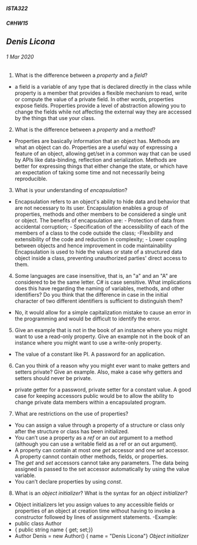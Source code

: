﻿##### __ISTA322__ 
##### _C#_HW15__

## *Denis Licona*
###### *1 Mar 2020* 

1. What is the difference between a *property* and a *field*?
- a field is a variable of any type that is declared directly in the class while property is a member that provides a flexible mechanism to read, write or compute the value of a private field. In other words, properties expose fields. Properties provide a level of abstraction allowing you to change the fields while not affecting the external way they are accessed by the things that use your class.

2. What is the difference between a *property* and a *method*?
- Properties are basically information that an object has. Methods are what an object can do. Properties are a useful way of expressing a feature of an object, allowing get/set in a common way that can be used by APIs like data-binding, reflection and serialization. Methods are better for expressing things that either change the state, or which have an expectation of taking some time and not necessarily being reproducible.

3. What is your understanding of *encapsulation*?
- Encapsulation refers to an object's ability to hide data and behavior that are not necessary to its user. Encapsulation enables a group of properties, methods and other members to be considered a single unit or object. The benefits of encapsulation are: - Protection of data from accidental corruption; - Specification of the accessibility of each of the members of a class to the code outside the class; -Flexibility and extensibility of the code and reduction in complexity; - Lower coupling between objects and hence improvement in code maintainability Encapsulation is used to hide the values or state of a structured data object inside a class, preventing unauthorized parties' direct access to them.

4. Some languages are case insensitive, that is, an "a" and an "A" are considered to be the same letter. C# is case sensitive. What implications does this have regarding the naming of variables, methods, and other identifiers? Do you think that the difference in case in the initial character of two different identifiers is sufficient to distinguish them?
- No, it would allow for a simple capitalization mistake to cause an error in the programming and would be difficult to identify the error.

5. Give an example that is not in the book of an instance where you might want to use a read-only property. Give an example not in the book of an instance where you might want to use a write-only property.
- The value of a constant like PI. A password for an application.

6. Can you think of a reason why you might ever want to make getters and setters private? Give an example. Also, make a case why getters and setters should never be private.
- private getter for a password, private setter for a constant value. A good case for keeping accessors public would be to allow the ability to change private data members within a encapsulated program.

7. What are restrictions on the use of properties?
- You can assign a value through a property of a structure or class only after the structure or class has been initialized.
- You can’t use a property as a *ref* or an *out* argument to a method (although you can use a writable field as a ref or an out argument).
- A property can contain at most one *get* accessor and one *set* accessor. A property cannot contain other methods, fields, or properties.
- The *get* and *set* accessors cannot take any parameters. The data being assigned is passed to the set accessor automatically by using the value variable.
- You can’t declare properties by using *const*.

8. What is an *object initializer*? What is the syntax for an *object initializer*?
- Object initializers let you assign values to any accessible fields or properties of an object at creation time without having to invoke a constructor followed by lines of assignment statements.
-Example:
- public class Author
- {
    public string name { get; set;}} 
- Author Denis = new Author() 
    { name = "Denis Licona"} *Object initializer*